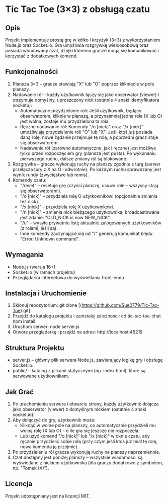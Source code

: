 Tic Tac Toe (3×3) z obsługą czatu
==================================

Opis
----
Projekt implementuje prostą grę w kółko i krzyżyk (3×3) z wykorzystaniem Node.js oraz Socket.io. Gra umożliwia rozgrywkę wieloosobową oraz posiada wbudowany czat, dzięki któremu gracze mogą się komunikować i korzystać z dodatkowych komend.

Funkcjonalności
---------------
1. Plansza 3×3 – gracze stawiają "X" lub "O" poprzez kliknięcie w pola planszy.
2. Nadawanie ról – każdy użytkownik łączy się jako obserwator (viewer) i otrzymuje domyślny, uproszczony nick (ostatnie 4 znaki identyfikatora socketu):
   - Automatyczne przydzielanie roli: Jeśli użytkownik, będący obserwatorem, kliknie w planszę, a przynajmniej jedna rola (X lub O) jest wolna, zostaje mu przydzielona ta rola.
   - Ręczne nadawanie ról: Komendy "/o [nick]" oraz "/x [nick]" umożliwiają przydzielenie roli "O" lub "X". Jeśli ktoś już posiada daną rolę, nowe żądanie przejmuje tę rolę, a poprzedni gracz staje się obserwatorem.
   - Nadawanie ról (zarówno automatyczne, jak i ręczne) jest możliwe tylko przed rozpoczęciem gry (plansza jest pusta). Po wykonaniu pierwszego ruchu, dalsze zmiany ról są blokowane.
3. Rozgrywka – gracze wykonują ruchy na planszy zgodnie z turą (serwer przełącza tury z X na O i odwrotnie). Po każdym ruchu sprawdzany jest wynik rundy (zwycięstwo lub remis).
4. Komendy czatu:
   - "/reset" – resetuje grę (czyści planszę, usuwa role – wszyscy stają się obserwatorami).
   - "/o [nick]" – przydziela rolę O użytkownikowi (opcjonalnie zmienia też nick).
   - "/x [nick]" – przydziela rolę X użytkownikowi.
   - "/n [nick]" – zmienia nick bieżącego użytkownika; broadcastowane jest zdanie: "OLD_NICK is now NEW_NICK".
   - "/u" – wysyła prywatnie listę aktualnie zalogowanych użytkowników (z rolami, jeśli są).
   - Inne komendy zaczynające się od "/" generują komunikat błędu "Error: Unknown command".
   
Wymagania
----------
- Node.js (wersja 16+)
- Socket.io (w ramach projektu)
- Przeglądarka internetowa do wyświetlania front-endu

Instalacja i Uruchomienie
-------------------------
1. Sklonuj repozytorium:
   git clone [(https://github.com/Sue0779/Tic-Tac-Toe).git]
2. Przejdź do katalogu projektu i zainstaluj zależności:
   cd tic-tac-toe-chat
   npm install
3. Uruchom serwer:
   node server.js
4. Otwórz przeglądarkę i przejdź na adres:
   http://localhost:46219

Struktura Projektu
------------------
- server.js – główny plik serwera Node.js, zawierający logikę gry i obsługę Socket.io.
- public/ – katalog z plikami statycznymi (np. index.html), które są serwowane użytkownikom.

Jak Grać
--------
1. Po uruchomieniu serwera i otwarciu strony, każdy użytkownik dołącza jako obserwator (viewer) z domyślnym nickiem (ostatnie 4 znaki socket.id).
2. Aby dołączyć do gry, użytkownik może:
   - Kliknąć w wolne pole na planszy, co automatycznie przydzieli mu wolną rolę (X lub O) – o ile gra się jeszcze nie rozpoczęła.
   - Lub użyć komend "/o [nick]" lub "/x [nick]" w oknie czatu, aby ręcznie przydzielić sobie rolę (przy czym jeśli ktoś już miał tę rolę, nowa komenda ją przejmie).
3. Po przydzieleniu ról gracze wykonują ruchy na planszy naprzemiennie.
4. Czat dostępny jest poniżej planszy – wszystkie wiadomości są wyświetlane z nickiem użytkownika (dla graczy dodatkowo z symbolem, np. "Tomek (X)").

Licencja
--------
Projekt udostępniany jest na licencji MIT.

